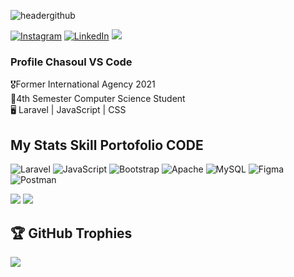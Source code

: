 ![headergithub](https://github.com/user-attachments/assets/6c8c5de6-94b7-4c75-8ff2-06540f0836a3)
<br>

[![Instagram](https://img.shields.io/badge/Instagram-%23E4405F.svg?logo=Instagram&logoColor=white)](https://instagram.com/chasoul.ux) 
[![LinkedIn](https://img.shields.io/badge/LinkedIn-%230077B5.svg?logo=linkedin&logoColor=white)](https://linkedin.com/in/chasoul)
[![](https://visitcount.itsvg.in/api?id=Chasoul-VSCode&icon=5&color=12)](https://visitcount.itsvg.in)

<h3>Profile Chasoul VS Code</h3>
<div>
🎖️Former International Agency 2021<br>
🏫4th Semester Computer Science Student<br>
🖥️ Laravel | JavaScript | CSS
</div>

<h2>My Stats Skill Portofolio CODE</h2>

![Laravel](https://img.shields.io/badge/laravel-%23FF2D20.svg?style=for-the-badge&logo=laravel&logoColor=white) 
![JavaScript](https://img.shields.io/badge/javascript-%23323330.svg?style=for-the-badge&logo=javascript&logoColor=%23F7DF1E) 
![Bootstrap](https://img.shields.io/badge/bootstrap-%238511FA.svg?style=for-the-badge&logo=bootstrap&logoColor=white) 
![Apache](https://img.shields.io/badge/apache-%23D42029.svg?style=for-the-badge&logo=apache&logoColor=white) 
![MySQL](https://img.shields.io/badge/mysql-4479A1.svg?style=for-the-badge&logo=mysql&logoColor=white) 
![Figma](https://img.shields.io/badge/figma-%23F24E1E.svg?style=for-the-badge&logo=figma&logoColor=white) 
![Postman](https://img.shields.io/badge/Postman-FF6C37?style=for-the-badge&logo=postman&logoColor=white)

![](https://github-readme-streak-stats.herokuapp.com/?user=Chasoul-VSCode&theme=vision-friendly-dark&hide_border=false)
![](https://github-readme-stats.vercel.app/api/top-langs/?username=Chasoul-VSCode&theme=vision-friendly-dark&hide_border=false&include_all_commits=true&count_private=true&layout=compact)

## 🏆 GitHub Trophies

![](https://github-profile-trophy.vercel.app/?username=Chasoul-VSCode&theme=radical&no-frame=false&no-bg=true&margin-w=4)

